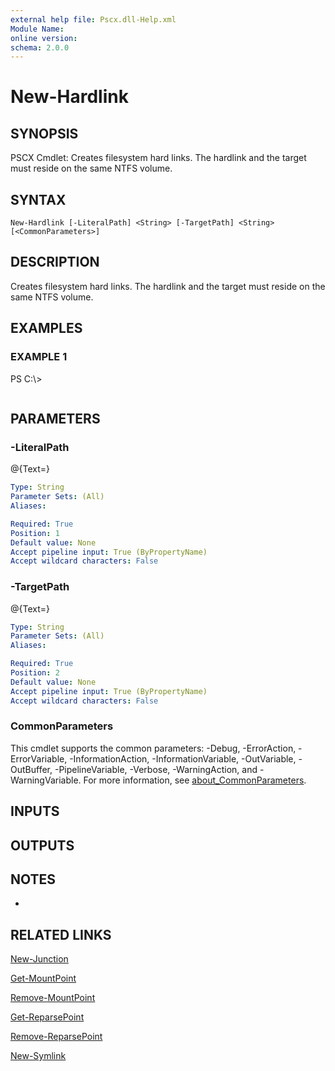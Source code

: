 ```yaml
---
external help file: Pscx.dll-Help.xml
Module Name:
online version:
schema: 2.0.0
---
```


# New-Hardlink

## SYNOPSIS
PSCX Cmdlet: Creates filesystem hard links.
The hardlink and the target must reside on the same NTFS volume.

## SYNTAX

```
New-Hardlink [-LiteralPath] <String> [-TargetPath] <String> [<CommonParameters>]
```

## DESCRIPTION
Creates filesystem hard links.
The hardlink and the target must reside on the same NTFS volume.

## EXAMPLES

### EXAMPLE 1
PS C:\\\>

```

```

## PARAMETERS

### -LiteralPath
@{Text=}

```yaml
Type: String
Parameter Sets: (All)
Aliases:

Required: True
Position: 1
Default value: None
Accept pipeline input: True (ByPropertyName)
Accept wildcard characters: False
```

### -TargetPath
@{Text=}

```yaml
Type: String
Parameter Sets: (All)
Aliases:

Required: True
Position: 2
Default value: None
Accept pipeline input: True (ByPropertyName)
Accept wildcard characters: False
```

### CommonParameters
This cmdlet supports the common parameters: -Debug, -ErrorAction, -ErrorVariable, -InformationAction, -InformationVariable, -OutVariable, -OutBuffer, -PipelineVariable, -Verbose, -WarningAction, and -WarningVariable. For more information, see [about_CommonParameters](http://go.microsoft.com/fwlink/?LinkID=113216).

## INPUTS

## OUTPUTS

## NOTES
*

## RELATED LINKS

[New-Junction]()

[Get-MountPoint]()

[Remove-MountPoint]()

[Get-ReparsePoint]()

[Remove-ReparsePoint]()

[New-Symlink]()

